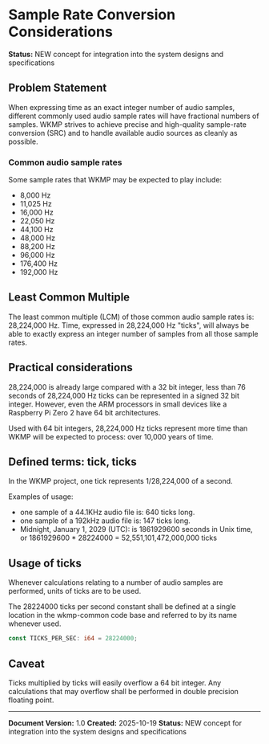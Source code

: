 ﻿# Sample Rate Conversion Considerations

**Status:** NEW concept for integration into the system designs and specifications

## Problem Statement

When expressing time as an exact integer number of audio samples, different commonly used audio sample rates will have fractional numbers of samples. WKMP strives to achieve precise and high-quality sample-rate conversion (SRC) and to handle available audio sources as cleanly as possible.

### Common audio sample rates

Some sample rates that WKMP may be expected to play include:

- 8,000 Hz
- 11,025 Hz
- 16,000 Hz
- 22,050 Hz
- 44,100 Hz
- 48,000 Hz
- 88,200 Hz
- 96,000 Hz
- 176,400 Hz
- 192,000 Hz 

## Least Common Multiple

The least common multiple (LCM) of those common audio sample rates is: 28,224,000 Hz.  Time, expressed in 28,224,000 Hz "ticks", will always be able to exactly express an integer number of samples from all those sample rates.

## Practical considerations

28,224,000 is already large compared with a 32 bit integer, less than 76 seconds of 28,224,000 Hz ticks can be represented in a signed 32 bit integer.  However, even the ARM processors in small devices like a Raspberry Pi Zero 2 have 64 bit architectures.

Used with 64 bit integers, 28,224,000 Hz ticks represent more time than WKMP will be expected to process: over 10,000 years of time.

## Defined terms: tick, ticks

In the WKMP project, one tick represents 1/28,224,000 of a second.

Examples of usage:

- one sample of a 44.1KHz audio file is: 640 ticks long.
- one sample of a 192kHz audio file is: 147 ticks long.
- Midnight, January 1, 2029 (UTC): is 1861929600 seconds in Unix time, or 1861929600 * 28224000 = 52,551,101,472,000,000 ticks

## Usage of ticks

Whenever calculations relating to a number of audio samples are performed, units of ticks are to be used.

The 28224000 ticks per second constant shall be defined at a single location in the wkmp-common code base and referred to by its name whenever used.

```rust
const TICKS_PER_SEC: i64 = 28224000;
```

## Caveat

Ticks multiplied by ticks will easily overflow a 64 bit integer.  Any calculations that may overflow shall be performed in double precision floating point.

----

**Document Version:** 1.0
**Created:** 2025-10-19
**Status:** NEW concept for integration into the system designs and specifications
